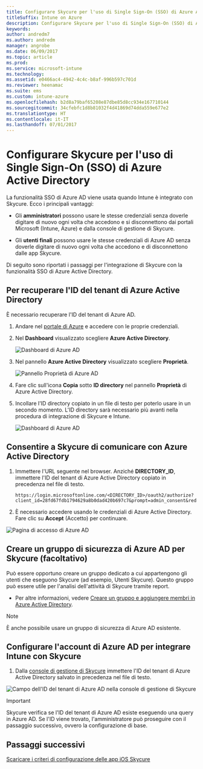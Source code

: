 ```yaml
---
title: Configurare Skycure per l'uso di Single Sign-On (SSO) di Azure AD con Intune
titleSuffix: Intune on Azure
description: Configurare Skycure per l'uso di Single Sign-On (SSO) di Azure AD con Intune
keywords: 
author: andredm7
ms.author: andredm
manager: angrobe
ms.date: 06/09/2017
ms.topic: article
ms.prod: 
ms.service: microsoft-intune
ms.technology: 
ms.assetid: e0466ac4-4942-4c4c-b8af-996b597c701d
ms.reviewer: heenamac
ms.suite: ems
ms.custom: intune-azure
ms.openlocfilehash: b2d8a79baf65208e87dbe85d8cc934e167710144
ms.sourcegitcommit: 34cfebfc1d8b81032f4d41869d74dda559e677e2
ms.translationtype: HT
ms.contentlocale: it-IT
ms.lasthandoff: 07/01/2017
---
```

# <a name="configure-skycure-to-use-azure-active-directory-single-sign-on-sso"></a>Configurare Skycure per l'uso di Single Sign-On (SSO) di Azure Active Directory

La funzionalità SSO di Azure AD viene usata quando Intune è integrato con Skycure. Ecco i principali vantaggi:

-   Gli **amministratori** possono usare le stesse credenziali senza doverle digitare di nuovo ogni volta che accedono e si disconnettono dai portali Microsoft (Intune, Azure) e dalla console di gestione di Skycure.

-   Gli **utenti finali** possono usare le stesse credenziali di Azure AD senza doverle digitare di nuovo ogni volta che accedono e di disconnettono dalle app Skycure.

Di seguito sono riportati i passaggi per l'integrazione di Skycure con la funzionalità SSO di Azure Active Directory.

## <a name="to-retrieve-the-azure-active-directory-tenant-id"></a>Per recuperare l'ID del tenant di Azure Active Directory

È necessario recuperare l'ID del tenant di Azure AD.

1.  Andare nel [portale di Azure](https://portal.azure.com/) e accedere con le proprie credenziali.

2.  Nel **Dashboard** visualizzato scegliere **Azure Active Directory**.

    ![Dashboard di Azure AD](./media/skycure-sso-1.png)

3.  Nel pannello **Azure Active Directory** visualizzato scegliere **Proprietà**.

    ![Pannello Proprietà di Azure AD](./media/skycure-sso-2.png)

4.  Fare clic sull'icona **Copia** sotto **ID directory** nel pannello **Proprietà** di Azure Active Directory.

5. Incollare l'ID directory copiato in un file di testo per poterlo usare in un secondo momento. L'ID directory sarà necessario più avanti nella procedura di integrazione di Skycure e Intune.

    ![Dashboard di Azure AD](./media/skycure-sso-3.png)

## <a name="allow-skycure-to-communicate-with-azure-active-directory"></a>Consentire a Skycure di comunicare con Azure Active Directory

1.  Immettere l'URL seguente nel browser. Anziché **DIRECTORY_ID**, immettere l'ID del tenant di Azure Active Directory copiato in precedenza nel file di testo.

        https://login.microsoftonline.com/<DIRECTORY_ID>/oauth2/authorize?client_id=28fd67fdb1794629a8b0dad420b697c7&prompt=admin_consent&redirect_uri=https%3A%2F%2Fmc.skycure.com%2Fapi%2Fexternal%2Fmdm%2Faad_app_consent%2Fmanagement_callback&response_type=code

2.  È necessario accedere usando le credenziali di Azure Active Directory. Fare clic su **Accept** (Accetto) per continuare.

![Pagina di accesso di Azure AD](./media/skycure-sso-4.png)

## <a name="create-an-azure-ad-security-group-for-skycure-optional"></a>Creare un gruppo di sicurezza di Azure AD per Skycure (facoltativo)

Può essere opportuno creare un gruppo dedicato a cui appartengono gli utenti che eseguono Skycure (ad esempio, Utenti Skycure). Questo gruppo può essere utile per l'analisi dell'attività di Skycure tramite report.

-   Per altre informazioni, vedere [Creare un gruppo e aggiungere membri in Azure Active Directory](https://docs.microsoft.com/azure/active-directory/active-directory-groups-create-azure-portal).

> [!NOTE] 
> È anche possibile usare un gruppo di sicurezza di Azure AD esistente.

## <a name="configure-the-azure-ad-account-to-integrate-intune-with-skycure"></a>Configurare l'account di Azure AD per integrare Intune con Skycure

1.  Dalla [console di gestione di Skycure](https://aad.skycure.com/) immettere l'ID del tenant di Azure Active Directory salvato in precedenza nel file di testo.

![Campo dell'ID del tenant di Azure AD nella console di gestione di Skycure](./media/skycure-sso-5.png)

> [!IMPORTANT] 
> Skycure verifica se l'ID del tenant di Azure AD esiste eseguendo una query in Azure AD. Se l'ID viene trovato, l'amministratore può proseguire con il passaggio successivo, ovvero la configurazione di base.

## <a name="next-steps"></a>Passaggi successivi

[Scaricare i criteri di configurazione delle app iOS Skycure](skycure-ios-app-configuration-policy-download.md)
